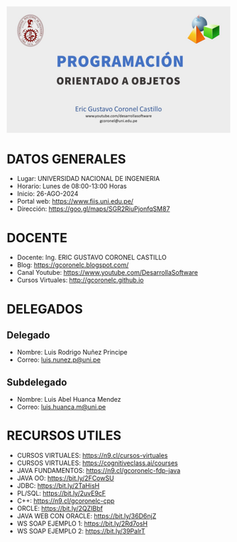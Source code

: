 ![PROGRAMACION ORIENTADO DE OBJETOS](https://github.com/gcoronelc/UNI-FIIS-2024-2-SI302-V/blob/main/img/JavaOO.jpg)

# DATOS GENERALES

- Lugar: UNIVERSIDAD NACIONAL DE INGENIERIA
- Horario: Lunes de 08:00-13:00 Horas
- Inicio: 26-AGO-2024
- Portal web: https://www.fiis.uni.edu.pe/
- Dirección: https://goo.gl/maps/SGR2RiuPjonfqSM87

# DOCENTE

- Docente: Ing. ERIC GUSTAVO CORONEL CASTILLO
- Blog: https://gcoronelc.blogspot.com/
- Canal Youtube: https://www.youtube.com/DesarrollaSoftware
- Cursos Virtuales: http://gcoronelc.github.io

# DELEGADOS

## Delegado

- Nombre: Luis Rodrigo Nuñez Principe
- Correo: luis.nunez.p@uni.pe

## Subdelegado

- Nombre: Luis Abel Huanca Mendez
- Correo: luis.huanca.m@uni.pe

# RECURSOS UTILES

- CURSOS VIRTUALES: https://n9.cl/cursos-virtuales
- CURSOS VIRTUALES: https://cognitiveclass.ai/courses
- JAVA FUNDAMENTOS: https://n9.cl/gcoronelc-fdp-java
- JAVA OO: https://bit.ly/2FCowSU
- JDBC: https://bit.ly/2TaHisH
- PL/SQL: https://bit.ly/2uvE9cF
- C++: https://n9.cl/gcoronelc-cpp
- ORCLE: https://bit.ly/2QZIBbf
- JAVA WEB CON ORACLE: https://bit.ly/36D6njZ
- WS SOAP EJEMPLO 1: https://bit.ly/2Rd7osH
- WS SOAP EJEMPLO 2: https://bit.ly/39PalrT




